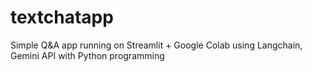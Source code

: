 # textchatapp
Simple Q&amp;A app running on Streamlit + Google Colab using Langchain, Gemini API with Python programming

